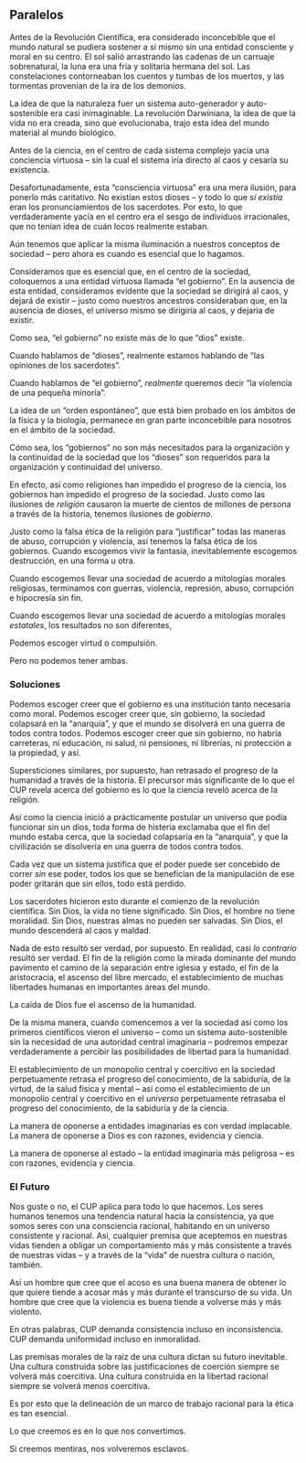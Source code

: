 ## Paralelos

Antes de la Revolución Científica, era considerado inconcebible que el mundo natural se pudiera sostener a si mismo sin una entidad consciente y moral en su centro. El sol salió arrastrando las cadenas de un carruaje sobrenatural, la luna era una fría y solitaria hermana del sol. Las constelaciones contorneaban los cuentos y tumbas de los muertos, y las tormentas provenían de la ira de los demonios. 

La idea de que la naturaleza fuer un sistema auto-generador y auto-sostenible era casi inimaginable. La revolución Darwiniana, la idea de que la vida no era creada, sino que evolucionaba, trajo esta idea del mundo material al mundo biológico.

Antes de la ciencia, en el centro de cada sistema complejo yacía una conciencia virtuosa – sin la cual el sistema iría directo al caos y cesaría su existencia.

Desafortunadamente, esta “consciencia virtuosa” era una mera ilusión, para ponerlo más caritativo. No existían estos dioses – y todo lo que *sí existía* eran los pronunciamientos de los sacerdotes. Por esto, lo que verdaderamente yacía en el centro era el sesgo de individuos irracionales, que no tenían idea de cuán locos realmente estaban.

Aún tenemos que aplicar la misma iluminación a nuestros conceptos de sociedad – pero ahora es cuando es esencial que lo hagamos.

Consideramos que es esencial que, en el centro de la sociedad, coloquemos a una entidad virtuosa llamada “el gobierno”. En la ausencia de esta entidad, consideramos evidente que la sociedad se dirigirá al caos, y dejará de existir – justo como nuestros ancestros consideraban que, en la ausencia de dioses, el universo mismo se dirigiría al caos, y dejaría de existir. 

Como sea, “el gobierno” no existe más de lo que “dios” existe.

Cuando hablamos de “dioses”, realmente estamos hablando de “las opiniones de los sacerdotes”.

Cuando hablamos de “el gobierno”, *realmente* queremos decir “la violencia de una pequeña minoría”.

La idea de un “orden espontáneo”, que está bien probado en los ámbitos de la física y la biología, permanece en gran parte inconcebible para nosotros en el ámbito de la sociedad.

Cómo sea, los “gobiernos” no son más necesitados para la organización y la continuidad de la sociedad que los “dioses” son requeridos para la organización y continuidad del universo.

En efecto, así como religiones han impedido el progreso de la ciencia, los gobiernos han impedido el progreso de la sociedad. Justo como las ilusiones de *religión* causaron la muerte de cientos de millones de persona a través de la historia, tenemos ilusiones de *gobierno*. 

Justo como la falsa ética de la religión para “justificar” todas las maneras de abuso, corrupción y violencia, así tenemos la falsa ética de los gobiernos. Cuando escogemos vivir la fantasía, inevitablemente escogemos destrucción, en una forma u otra. 

Cuando escogemos llevar una sociedad de acuerdo a mitologías morales religiosas, terminamos con guerras, violencia, represión, abuso, corrupción e hipocresía sin fin. 

Cuando escogemos llevar una sociedad de acuerdo a mitologías morales *estatales*, los resultados no son diferentes,

Podemos escoger virtud o compulsión.

Pero no podemos tener ambas.

### Soluciones

Podemos escoger creer que el gobierno es una institución tanto necesaria como moral. Podemos escoger creer que, sin gobierno, la sociedad colapsará en la “anarquía”, y que el mundo se disolverá en una guerra de todos contra todos. Podemos escoger creer que sin gobierno, no habría carreteras, ni educación, ni salud, ni pensiones, ni librerías, ni protección a la propiedad, y así.

Supersticiones similares, por supuesto, han retrasado el progreso de la humanidad a través de la historia. El precursor más significante de lo que el CUP revela acerca del gobierno es lo que la ciencia reveló acerca de la religión.

Así como la ciencia inició a prácticamente postular un universo que podía funcionar sin un dios, toda forma de histeria exclamaba que el fin del mundo estaba cerca, que la sociedad colapsaría en la “anarquía”, y que la civilización se disolvería en una guerra de todos contra todos.

Cada vez que un sistema justifica que el poder puede ser concebido de correr *sin* ese poder, todos los que se benefician de la manipulación de ese poder gritarán que sin ellos, todo está perdido.

Los sacerdotes hicieron esto durante el comienzo de la revolución científica. Sin Dios, la vida no tiene significado. Sin Dios, el hombre no tiene moralidad. Sin Dios, nuestras almas no pueden ser salvadas. Sin Dios, el mundo descenderá al caos y maldad.

Nada de esto resultó ser verdad, por supuesto. En realidad, casi *lo contrario* resultó ser verdad. El fin de la religión como la mirada dominante del mundo pavimento el camino de la separación entre iglesia y estado, el fin de la aristocracia, el ascenso del libre mercado, el establecimiento de muchas libertades humanas en importantes áreas del mundo.

La caída de Dios fue el ascenso de la humanidad.

De la misma manera, cuando comencemos a ver la sociedad así como los primeros científicos vieron el universo – como un sistema auto-sostenible sin la necesidad de una autoridad central imaginaria – podremos empezar verdaderamente a percibir las posibilidades de libertad para la humanidad.

El establecimiento de un monopolio central y coercitivo en la sociedad perpetuamente retrasa el progreso del conocimiento, de la sabiduría, de la virtud, de la salud física y mental – así como el establecimiento de un monopolio central y coercitivo en el *universo* perpetuamente retrasaba el progreso del conocimiento, de la sabiduría y de la ciencia.

La manera de oponerse a entidades imaginarias es con verdad implacable. La manera de oponerse a Dios es con razones, evidencia y ciencia.

La manera de oponerse al estado – la entidad imaginaria más peligrosa – es con razones, evidencia y ciencia.

### El Futuro

Nos guste o no, el CUP aplica para todo lo que hacemos. Los seres humanos tenemos una tendencia natural hacia la consistencia, ya que somos seres con una consciencia racional, habitando en un universo consistente y racional. Así, cualquier premisa que aceptemos en nuestras vidas tienden a obligar un comportamiento más y más consistente a través de nuestras vidas – y a través de la “vida” de nuestra cultura o nación, también.

Así un hombre que cree que el acoso es una buena manera de obtener lo que quiere tiende a acosar más y más durante el transcurso de su vida. Un hombre que cree que la violencia es buena tiende a volverse más y más violento.

En otras palabras, CUP demanda consistencia incluso en inconsistencia. CUP demanda uniformidad incluso en inmoralidad.

Las premisas morales de la raíz de una cultura dictan su futuro inevitable. Una cultura construida sobre las justificaciones de coerción siempre se volverá más coercitiva. Una cultura construida en la libertad racional siempre se volverá menos coercitiva.

Es por esto que la delineación de un marco de trabajo racional para la ética es tan esencial.

Lo que creemos es en lo que nos convertimos.

Si creemos mentiras, nos volveremos esclavos.
